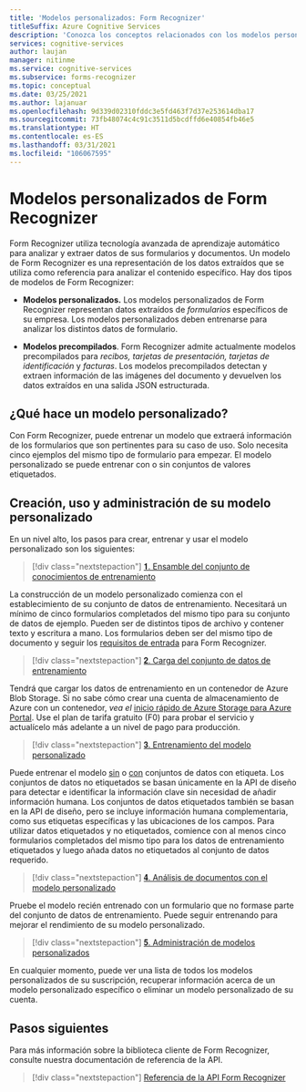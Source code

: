 ```yaml
---
title: 'Modelos personalizados: Form Recognizer'
titleSuffix: Azure Cognitive Services
description: 'Conozca los conceptos relacionados con los modelos personalizados de la API de Form Recognizer: uso y límites.'
services: cognitive-services
author: laujan
manager: nitinme
ms.service: cognitive-services
ms.subservice: forms-recognizer
ms.topic: conceptual
ms.date: 03/25/2021
ms.author: lajanuar
ms.openlocfilehash: 9d339d02310fddc3e5fd463f7d37e253614dba17
ms.sourcegitcommit: 73fb48074c4c91c3511d5bcdffd6e40854fb46e5
ms.translationtype: HT
ms.contentlocale: es-ES
ms.lasthandoff: 03/31/2021
ms.locfileid: "106067595"
---
```

# <a name="form-recognizer-custom-models"></a>Modelos personalizados de Form Recognizer

Form Recognizer utiliza tecnología avanzada de aprendizaje automático para analizar y extraer datos de sus formularios y documentos. Un modelo de Form Recognizer es una representación de los datos extraídos que se utiliza como referencia para analizar el contenido específico. Hay dos tipos de modelos de Form Recognizer:

* **Modelos personalizados.** Los modelos personalizados de Form Recognizer representan datos extraídos de _formularios_ específicos de su empresa. Los modelos personalizados deben entrenarse para analizar los distintos datos de formulario.

* **Modelos precompilados**. Form Recognizer admite actualmente modelos precompilados para _recibos, tarjetas de presentación, tarjetas de identificación_ y _facturas_. Los modelos precompilados detectan y extraen información de las imágenes del documento y devuelven los datos extraídos en una salida JSON estructurada.

## <a name="what-does-a-custom-model-do"></a>¿Qué hace un modelo personalizado?

Con Form Recognizer, puede entrenar un modelo que extraerá información de los formularios que son pertinentes para su caso de uso. Solo necesita cinco ejemplos del mismo tipo de formulario para empezar. El modelo personalizado se puede entrenar con o sin conjuntos de valores etiquetados.

## <a name="create-use-and-manage-your-custom-model"></a>Creación, uso y administración de su modelo personalizado

En un nivel alto, los pasos para crear, entrenar y usar el modelo personalizado son los siguientes:

> [!div class="nextstepaction"]
>[&#120783;. Ensamble del conjunto de conocimientos de entrenamiento](build-training-data-set.md#custom-model-input-requirements)

La construcción de un modelo personalizado comienza con el establecimiento de su conjunto de datos de entrenamiento. Necesitará un mínimo de cinco formularios completados del mismo tipo para su conjunto de datos de ejemplo. Pueden ser de distintos tipos de archivo y contener texto y escritura a mano. Los formularios deben ser del mismo tipo de documento y seguir los [requisitos de entrada](build-training-data-set.md#custom-model-input-requirements) para Form Recognizer.  

> [!div class="nextstepaction"]
> [&#120784;. Carga del conjunto de datos de entrenamiento](build-training-data-set.md#upload-your-training-data)

Tendrá que cargar los datos de entrenamiento en un contenedor de Azure Blob Storage. Si no sabe cómo crear una cuenta de almacenamiento de Azure con un contenedor, *vea el* [inicio rápido de Azure Storage para Azure Portal](../../storage/blobs/storage-quickstart-blobs-portal.md). Use el plan de tarifa gratuito (F0) para probar el servicio y actualícelo más adelante a un nivel de pago para producción.  

> [!div class="nextstepaction"]
>[&#120785;. Entrenamiento del modelo personalizado](quickstarts/client-library.md#train-a-custom-model)

Puede entrenar el modelo [sin](quickstarts/client-library.md#train-a-model-without-labels) o [con](quickstarts/client-library.md#train-a-model-with-labels) conjuntos de datos con etiqueta. Los conjuntos de datos no etiquetados se basan únicamente en la API de diseño para detectar e identificar la información clave sin necesidad de añadir información humana. Los conjuntos de datos etiquetados también se basan en la API de diseño, pero se incluye información humana complementaria, como sus etiquetas específicas y las ubicaciones de los campos. Para utilizar datos etiquetados y no etiquetados, comience con al menos cinco formularios completados del mismo tipo para los datos de entrenamiento etiquetados y luego añada datos no etiquetados al conjunto de datos requerido.  

>[!div class="nextstepaction"]
>[&#120786;. Análisis de documentos con el modelo personalizado](quickstarts/client-library.md#analyze-forms-with-a-custom-model)

Pruebe el modelo recién entrenado con un formulario que no formase parte del conjunto de datos de entrenamiento. Puede seguir entrenando para mejorar el rendimiento de su modelo personalizado.  

> [!div class="nextstepaction"]
>[&#120787;. Administración de modelos personalizados](quickstarts/client-library.md#manage-custom-models)

En cualquier momento, puede ver una lista de todos los modelos personalizados de su suscripción, recuperar información acerca de un modelo personalizado específico o eliminar un modelo personalizado de su cuenta.

## <a name="next-steps"></a>Pasos siguientes

Para más información sobre la biblioteca cliente de Form Recognizer, consulte nuestra documentación de referencia de la API.

> [!div class="nextstepaction"]
> [Referencia de la API Form Recognizer](https://westcentralus.dev.cognitive.microsoft.com/docs/services/form-recognizer-api-v2-1-preview-3/operations/AnalyzeWithCustomForm)
>
